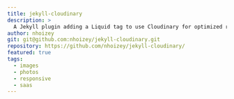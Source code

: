 ```yaml
---
title: jekyll-cloudinary
description: >
  A Jekyll plugin adding a Liquid tag to use Cloudinary for optimized responsive posts images.
author: nhoizey
git: git@github.com:nhoizey/jekyll-cloudinary.git
repository: https://github.com/nhoizey/jekyll-cloudinary/
featured: true
tags:
  - images
  - photos
  - responsive
  - saas
---
```


